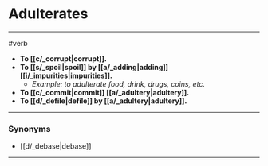 # Adulterates
---
#verb
- **To [[c/_corrupt|corrupt]].**
- **To [[s/_spoil|spoil]] by [[a/_adding|adding]] [[i/_impurities|impurities]].**
	- _Example: to adulterate food, drink, drugs, coins, etc._
- **To [[c/_commit|commit]] [[a/_adultery|adultery]].**
- **To [[d/_defile|defile]] by [[a/_adultery|adultery]].**
---
### Synonyms
- [[d/_debase|debase]]
---
